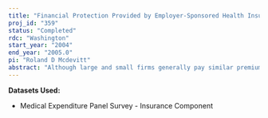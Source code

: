 ```yaml
---
title: "Financial Protection Provided by Employer-Sponsored Health Insurance"
proj_id: "359"
status: "Completed"
rdc: "Washington"
start_year: "2004"
end_year: "2005.0"
pi: "Roland D Mcdevitt"
abstract: "Although large and small firms generally pay similar premiums for health insurance, it is widely believed that these premiums purchase less generous plans for small firms. This lower “actuarial value,” along with the lower wages paid by many small firms, may help to explain why many of them do not offer coverage and why many workers in these firms decline it when offered. The actuarial value of a plan is the percentage of medical expense that it will pay for a covered population. It allows us to compare the adequacy of coverage across plans and make value-adjusted comparisons of premiums. While an extensive literature monitors the prevalence of employer-sponsored health insurance across states and firm sizes, surprisingly little has been published about the actuarial value of this insurance and how it varies across states, firm sizes and plan types. This project will examine variations in the actuarial value and value-adjusted price of employer-sponsored health care benefits. It will also examine the financial protection that group insurance affords persons with differing levels of health care use. Finally, it will improve our understanding of why some employees decline to take-up coverage and why some employers don’t offer coverage, by adding the actuarial value of the health care benefit to the list of explanatory factors. The major study database is the Census Bureau’s 2000 Medical Expenditure Panel Survey Insurance Survey (MEPS-IC). AHRQ’s MEPS Household Survey will also be used together with Watson Wyatt software to simulate the payment of medical claims for a standard employer-sponsored population. Based on these simulations, an actuarial value will be calculated for each of the MEPS-IC health plans. Watson Wyatt, a leading actuarial and benefits consulting firm, will collaborate with the Health Research and Educational Trust (HRET) on this study. The study will produce statistical models and at least one journal article that explore these dynamics of job-based health insurance. This project will greatly enhance the MEPS-IC data by adding the actuarial value for each health plan. This proposal has been approved for a $180,000 grant from the Commonwealth Fund. In addition to evaluating and documenting inconsistencies or other deficiencies in the MEPSIC health plan data, we will recommend recodes or imputations to address them. These recodes and imputations can be added to the MEPS-IC data for use by future researchers at the RDC. Watson Wyatt will estimate the actuarial value of each health plan in the MEPS-IC database. The result will be a “benefit rate” that represents the percentage of charges each plan would pay if that plan were offered to a standard population. We will also estimate the plan medical expense and beneficiary out-of-pocket expense for the top ten percent of users, the top 25 percent of users, the top 50 percent of users and the bottom 50 percent of users. These new variables will be required for the proposed project and they will be added to the MEPS-IC file for use by future researchers at the RDC. In the process of calculating the actuarial value for each plan, we will also evaluate and document any internal inconsistencies or other deficiencies in the MEPS-IC plan data. Simulating the actuarial value of a plan is an excellent way to evaluate these data quality issues, because it requires comprehensive examination of plan provisions and the manner in which they interact. The addition of actuarial value to the MEPS-IC file will allow the calculation the mean actuarial value for the population of health plans offered by private sector firms. It will also allow us to profile the distribution of actuarial value of health plans at various points in the distribution. We will calculate these at the 90th percentile, the 75th percentile, the 50th percentile, the 25th percentile and the 10th percentile of actuarial value. We are also prepared to estimate other health plan population characteristics, including premiums, employer contributions, and health plan cost-sharing provisions."
---
```


**Datasets Used:**

  - Medical Expenditure Panel Survey - Insurance Component 

